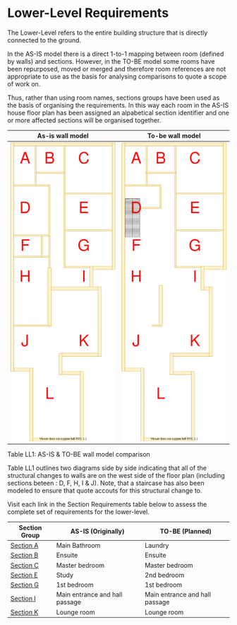 # Lower-Level Requirements

The Lower-Level refers to the entire building structure that is directly connected to the ground. 

In the AS-IS model there is a direct 1-to-1 mapping between room (defined by walls) and sections. However, in the TO-BE model some rooms have been repurposed, moved or merged and therefore room references are not appropriate to use as the basis for analysing comparisons to quote a scope of work on.

Thus, rather than using room names, sections groups have been used as the basis of organising the requirements. In this way each room in the AS-IS house floor plan has been assigned an alpabetical section identifier and one or more affected sections will be organised together. 


|As-is wall model| To-be wall model|
|---|---|
|![AS-IS lower-level diagram](Lower-Level-AS-IS-sections.svg)|![TO-BE lower-level diagram](Lower-Level-TO-BE-sections.svg)|
Table LL1: AS-IS & TO-BE wall model comparison

Table LL1 outlines two diagrams side by side indicating that all of the structural changes to walls are on the west side of the floor plan (including sections beteen : D, F, H, I & J). Note, that a staircase has also been modeled to ensure that quote accouts for this structural change to.

Visit each link in the Section Requirements table below to assess the complete set of requirements for the lower-level.


|Section Group| AS-IS (Originally) | TO-BE (Planned)|
|---|---|---|
|[Section A](./section-A-requirements.md)|Main Bathroom|Laundry|
|[Section B](./section-B-requirements.md)|Ensuite|Ensuite|
|[Section C](./section-C-requirements.md)|Master bedroom|Master bedroom|
|[Section E](./section-E-requirements.md)|Study|2nd bedroom|
|[Section G](./section-G-requirements.md)|1st bedroom|1st  bedroom|
|[Section I](./section-G-requirements.md)|Main entrance and hall passage|Main entrance and hall passage|
|[Section K](./section-K-requirements.md)|Lounge room|Lounge room|
